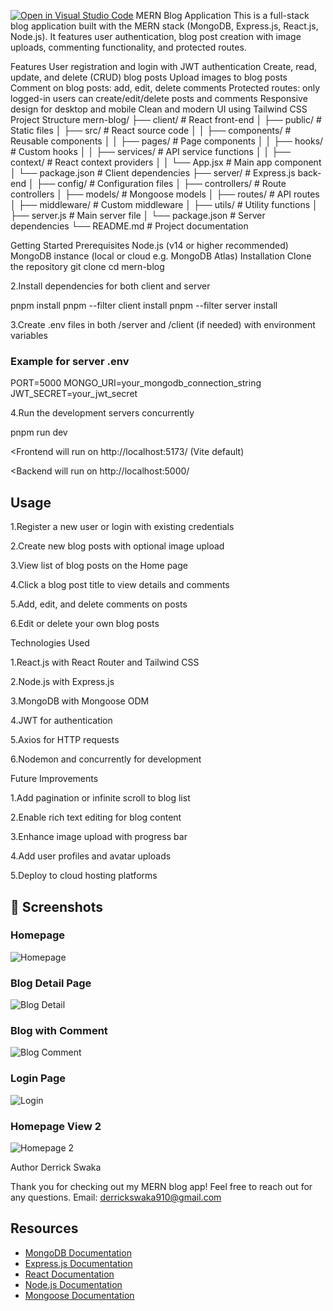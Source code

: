 [![Open in Visual Studio Code](https://classroom.github.com/assets/open-in-vscode-2e0aaae1b6195c2367325f4f02e2d04e9abb55f0b24a779b69b11b9e10269abc.svg)](https://classroom.github.com/online_ide?assignment_repo_id=19866356&assignment_repo_type=AssignmentRepo)
MERN Blog Application
This is a full-stack blog application built with the MERN stack (MongoDB, Express.js, React.js, Node.js). It features user authentication, blog post creation with image uploads, commenting functionality, and protected routes.

Features
User registration and login with JWT authentication
Create, read, update, and delete (CRUD) blog posts
Upload images to blog posts
Comment on blog posts: add, edit, delete comments
Protected routes: only logged-in users can create/edit/delete posts and comments
Responsive design for desktop and mobile
Clean and modern UI using Tailwind CSS
Project Structure
mern-blog/ ├── client/ # React front-end │ ├── public/ # Static files │ ├── src/ # React source code │ │ ├── components/ # Reusable components │ │ ├── pages/ # Page components │ │ ├── hooks/ # Custom hooks │ │ ├── services/ # API service functions │ │ ├── context/ # React context providers │ │ └── App.jsx # Main app component │ └── package.json # Client dependencies ├── server/ # Express.js back-end │ ├── config/ # Configuration files │ ├── controllers/ # Route controllers │ ├── models/ # Mongoose models │ ├── routes/ # API routes │ ├── middleware/ # Custom middleware │ ├── utils/ # Utility functions │ ├── server.js # Main server file │ └── package.json # Server dependencies └── README.md # Project documentation

Getting Started
Prerequisites
Node.js (v14 or higher recommended)
MongoDB instance (local or cloud e.g. MongoDB Atlas)
Installation
Clone the repository
git clone <your-repo-url>
cd mern-blog

2.Install dependencies for both client and server

pnpm install
pnpm --filter client install
pnpm --filter server install

3.Create .env files in both /server and /client (if needed) with environment variables

### Example for server .env

PORT=5000
MONGO_URI=your_mongodb_connection_string
JWT_SECRET=your_jwt_secret

4.Run the development servers concurrently

pnpm run dev

<Frontend will run on http://localhost:5173/ (Vite default)

<Backend will run on http://localhost:5000/

## Usage

1.Register a new user or login with existing credentials

2.Create new blog posts with optional image upload

3.View list of blog posts on the Home page

4.Click a blog post title to view details and comments

5.Add, edit, and delete comments on posts

6.Edit or delete your own blog posts

Technologies Used

1.React.js with React Router and Tailwind CSS

2.Node.js with Express.js

3.MongoDB with Mongoose ODM

4.JWT for authentication

5.Axios for HTTP requests

6.Nodemon and concurrently for development

Future Improvements

1.Add pagination or infinite scroll to blog list

2.Enable rich text editing for blog content

3.Enhance image upload with progress bar

4.Add user profiles and avatar uploads

5.Deploy to cloud hosting platforms

## 📸 Screenshots

### Homepage
![Homepage](./screenshots/Homepage%20.png)

### Blog Detail Page
![Blog Detail](./screenshots/Blog%20Detail1.png)

### Blog with Comment
![Blog Comment](./screenshots/Blog%20comment.png)

### Login Page
![Login](./screenshots/login%20.png)

### Homepage View 2
![Homepage 2](./screenshots/Homepage2.png)


Author
Derrick Swaka

Thank you for checking out my MERN blog app! Feel free to reach out for any questions.
Email: derrickswaka910@gmail.com



## Resources

- [MongoDB Documentation](https://docs.mongodb.com/)
- [Express.js Documentation](https://expressjs.com/)
- [React Documentation](https://react.dev/)
- [Node.js Documentation](https://nodejs.org/en/docs/)
- [Mongoose Documentation](https://mongoosejs.com/docs/) 
